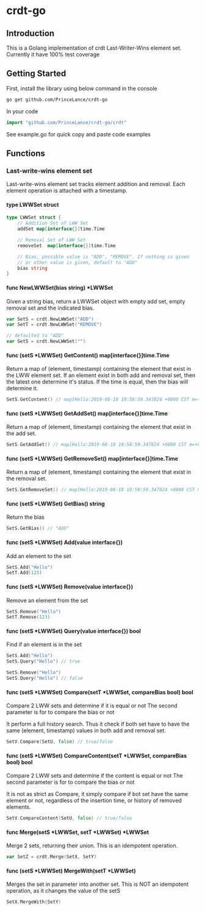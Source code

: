 # crdt-go

## Introduction
This is a Golang implementation of crdt Last-Writer-Wins element set.
Currently it have 100% test coverage

## Getting Started
First, install the library using below command in the console
``` bash
go get github.com/PrinceLance/crdt-go
```

In your code
``` go
import "github.com/PrinceLance/crdt-go/crdt"
```

See example.go  for quick copy and paste code examples

## Functions
### Last-write-wins element set
Last-write-wins element set tracks element addition and removal.
Each element operation is attached with a timestamp. 

#### type LWWSet struct
``` go
type LWWSet struct {
	// Addition Set of LWW Set
	addSet map[interface{}]time.Time

	// Removal Set of LWW Set
	removeSet  map[interface{}]time.Time

	// Bias, possible value is "ADD", "REMOVE". If nothing is given
	// or other value is given, default to "ADD"
	bias string
}
```

#### func NewLWWSet(bias string) *LWWSet
Given a string bias, return a LWWSet object with empty add set, empty removal set and the indicated bias. 
``` go
var SetS = crdt.NewLWWSet("ADD")
var SetT = crdt.NewLWWSet("REMOVE")

// defaulted to "ADD"
var SetS = crdt.NewLWWSet("")
```

#### func (setS *LWWSet) GetContent() map[interface{}]time.Time
Return a map of (element, timestamp) containing the element that exist in the LWW element set.
If an element exist in both add and removal set, then the latest one determine it's status.
If the time is equal, then the bias will determine it.
``` go
SetS.GetContent() // map[Hello:2019-08-18 19:58:59.347824 +0800 CST m=+0.007056501]
```

#### func (setS *LWWSet) GetAddSet() map[interface{}]time.Time
Return a map of (element, timestamp) containing the element that exist in the add set.
``` go
SetS.GetAddSet() // map[Hello:2019-08-18 19:58:59.347824 +0800 CST m=+0.007056501]
```

#### func (setS *LWWSet) GetRemoveSet() map[interface{}]time.Time
Return a map of (element, timestamp) containing the element that exist in the removal set.
``` go
SetS.GetRemoveSet() // map[Hello:2019-08-18 19:58:59.347824 +0800 CST m=+0.007056501]
```

#### func (setS *LWWSet) GetBias() string
Return the bias
``` go
SetS.GetBias() // "ADD"
```

#### func (setS *LWWSet) Add(value interface{})
Add an element to the set
``` go
SetS.Add("Hello")
SetT.Add(123)
```

#### func (setS *LWWSet) Remove(value interface{})
Remove an element from the set
``` go
SetS.Remove("Hello")
SetT.Remove(123)
```

#### func (setS *LWWSet) Query(value interface{}) bool
Find if an element is in the set
``` go
SetS.Add("Hello")
SetS.Query("Hello") // true

SetS.Remove("Hello")
SetS.Query("Hello") // false
```

#### func (setS *LWWSet) Compare(setT *LWWSet, compareBias bool) bool
Compare 2 LWW sets and determine if it is equal or not
The second parameter is for to compare the bias or not

It perform a full history search. Thus it check if both set have to have the same
(element, timestamp) values in both add and removal set.
``` go
SetV.Compare(SetU, false) // true/false
```

#### func (setS *LWWSet) CompareContent(setT *LWWSet, compareBias bool) bool
Compare 2 LWW sets and determine if the content is equal or not
The second parameter is for to compare the bias or not

It is not as strict as Compare, it simply compare if bot set have the same
element or not, regardless of the insertion time, or history of removed elements.
``` go
SetV.CompareContent(SetU, false) // true/false
```

#### func Merge(setS *LWWSet, setT *LWWSet) *LWWSet
Merge 2 sets, returning their union.
This is an idempotent operation.
``` go
var SetZ = crdt.Merge(SetX, SetY)
``` 

#### func (setS *LWWSet) MergeWith(setT *LWWSet)
Merges the set in parameter into another set.
This is NOT an idempotent operation, as it changes the value of the setS
``` go
SetX.MergeWith(SetY)
``` 